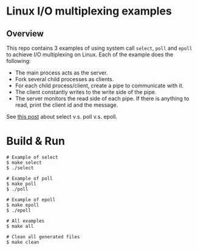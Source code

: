 # Linux I/O multiplexing examples

## Overview
This repo contains 3 examples of using system call `select`, `poll` and `epoll`
to achieve I/O multiplexing on Linux. Each of the example does the following:

* The main process acts as the server.
* Fork several child processes as clients.
* For each child process/client, create a pipe to communicate with it.
* The client constantly writes to the write side of the pipe.
* The server monitors the read side of each pipe. If there is anything to read,
  print the client id and the message.

See [this post](https://hechao.li/2022/01/04/select-vs-poll-vs-epoll/) about
select v.s. poll v.s. epoll.

# Build & Run
```
# Example of select
$ make select
$ ./select

# Example of poll
$ make poll
$ ./poll

# Example of epoll
$ make epoll
$ ./epoll

# All examples
$ make all

# Clean all generated files
$ make clean
```
